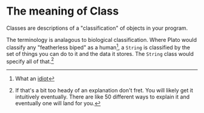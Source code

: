 # The meaning of Class

Classes are descriptions of a "classification" of
objects in your program.

The terminology is analagous to biological classification.
Where Plato would classify any "featherless biped" as a human[^idiot],
a `String` is classified by the set of things you can do to it and the data
it stores. The `String` class would specify all of that.[^heady]


[^idiot]: What an [idiot](https://penelope.uchicago.edu/encyclopaedia_romana/greece/hetairai/diogenes.html)

[^heady]: If that's a bit too heady of an explanation don't fret. You will likely get it intuitively eventually.
There are like 50 different ways to explain it and eventually one will land for you.
